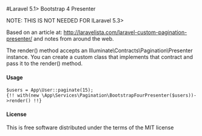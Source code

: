 #Laravel 5.1> Bootstrap 4 Presenter

NOTE: THIS IS NOT NEEDED FOR lLaravel 5.3>

Based on an article at: http://laravelista.com/laravel-custom-pagination-presenter/ and notes from around the web.

The render() method accepts an Illuminate\Contracts\Pagination\Presenter instance. You can create a custom class that implements that contract and pass it to the render() method.
    
#### Usage
```
$users = App\User::paginate(15);
{!! with(new \App\Services\Pagination\BootstrapFourPresenter($users))->render() !!}
```
#### License

This is free software distributed under the terms of the MIT license
